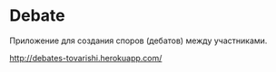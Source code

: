 # Debate
Приложение для создания споров (дебатов) между участниками.

http://debates-tovarishi.herokuapp.com/
